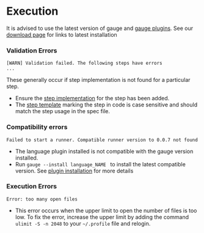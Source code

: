 # Execution

It is advised to use the latest version of gauge and [gauge plugins](../plugins/README.md). See our [download page](http://getgauge.io/get-started/index.html) for links to latest installation

### Validation Errors
````
[WARN] Validation failed. The following steps have errors
...

````
These generally occur if step implementation is not found for a particular step.
* Ensure the [step implementation](../language_features/step_implementations.md) for the step has been added.
* The [step template](../language_features/step_implementations.md) marking the step in code is case sensitive and should match the step usage in the spec file.


### Compatibility errors
````
Failed to start a runner. Compatible runner version to 0.0.7 not found
````
* The language plugin installed is not compatible with the gauge version installed.
* Run ```gauge --install language_NAME ``` to install the latest compatible version. See [plugin installation](../Installations/install_language_runners.md) for more details


### Execution Errors
```
Error: too many open files
```
* This error occurs when the upper limit to open the number of files is too low. To fix the error, increase the upper limit by adding the command `ulimit -S -n 2048` to your `~/.profile` file and relogin.
